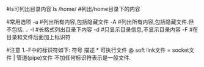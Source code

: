 #ls可列出目录内容
ls /home/	#列出/home目录下的内容

#常用选项
-a		#列出所有内容,包括隐藏文件
-A		#列出所有内容,包括隐藏文件.但不包括. ..
-l		#长格式列出目录下内容
-d		#只显示目录信息,不显示目录内容
-F		#在目录和文件后面加上标识符

#注意
1.-F中的标识符如下:
	符号		描述
	*		可执行文件
	@		soft link文件
	=		socket文件
	|		管道(pipe)文件
不加任何标识符表示是一般文件.
